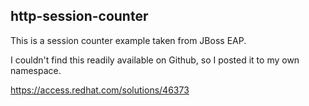 ## http-session-counter

This is a session counter example taken from JBoss EAP.

I couldn't find this readily available on Github, so I posted it to my own namespace.

https://access.redhat.com/solutions/46373
